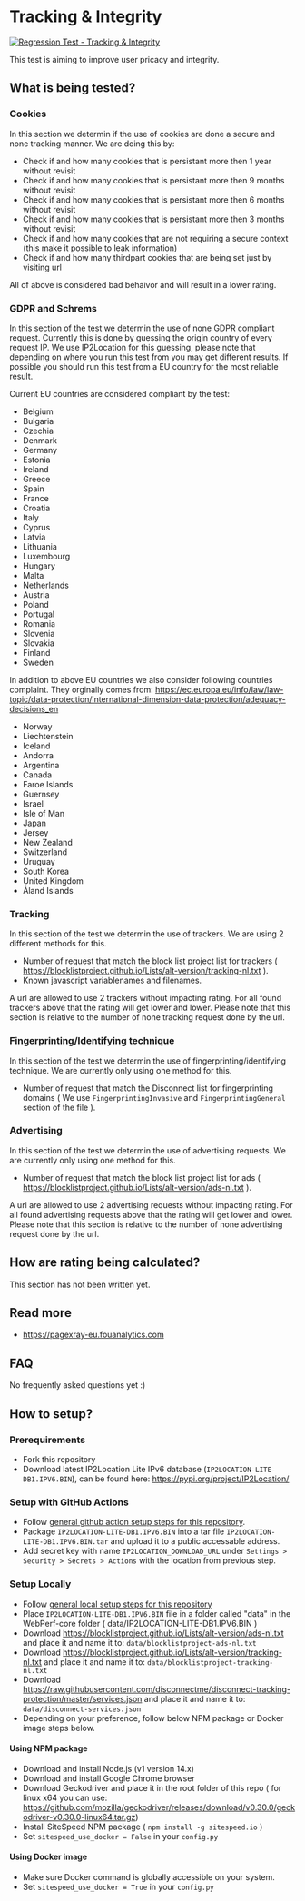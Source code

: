 # Tracking & Integrity
[![Regression Test - Tracking & Integrity](https://github.com/Webperf-se/webperf_core/actions/workflows/regression-test-tracking.yml/badge.svg)](https://github.com/Webperf-se/webperf_core/actions/workflows/regression-test-tracking.yml)

This test is aiming to improve user pricacy and integrity.


## What is being tested?

### Cookies

In this section we determin if the use of cookies are done a secure and none tracking manner.
We are doing this by:
* Check if and how many cookies that is persistant more then 1 year without revisit
* Check if and how many cookies that is persistant more then 9 months without revisit
* Check if and how many cookies that is persistant more then 6 months without revisit
* Check if and how many cookies that is persistant more then 3 months without revisit
* Check if and how many cookies that are not requiring a secure context (this make it possible to leak information)
* Check if and how many thirdpart cookies that are being set just by visiting url

All of above is considered bad behaivor and will result in a lower rating.


### GDPR and Schrems

In this section of the test we determin the use of none GDPR compliant request.
Currently this is done by guessing the origin country of every request IP.
We use IP2Location for this guessing, please note that depending on where you run this test from you may get different results.
If possible you should run this test from a EU country for the most reliable result.

Current EU countries are considered compliant by the test:
* Belgium
* Bulgaria
* Czechia
* Denmark
* Germany
* Estonia
* Ireland
* Greece
* Spain
* France
* Croatia
* Italy
* Cyprus
* Latvia
* Lithuania
* Luxembourg
* Hungary
* Malta
* Netherlands
* Austria
* Poland
* Portugal
* Romania
* Slovenia
* Slovakia
* Finland
* Sweden

In addition to above EU countries we also consider following countries complaint.
They orginally comes from: https://ec.europa.eu/info/law/law-topic/data-protection/international-dimension-data-protection/adequacy-decisions_en

* Norway
* Liechtenstein
* Iceland
* Andorra
* Argentina
* Canada
* Faroe Islands
* Guernsey
* Israel
* Isle of Man
* Japan
* Jersey
* New Zealand
* Switzerland
* Uruguay
* South Korea
* United Kingdom
* Åland Islands


### Tracking

In this section of the test we determin the use of trackers.
We are using 2 different methods for this.
* Number of request that match the block list project list for trackers ( https://blocklistproject.github.io/Lists/alt-version/tracking-nl.txt ).
* Known javascript variablenames and filenames.

A url are allowed to use 2 trackers without impacting rating.
For all found trackers above that the rating will get lower and lower.
Please note that this section is relative to the number of none tracking request done by the url.

### Fingerprinting/Identifying technique

In this section of the test we determin the use of fingerprinting/identifying technique.
We are currently only using one method for this.
* Number of request that match the Disconnect list for fingerprinting domains ( We use `FingerprintingInvasive` and `FingerprintingGeneral` section of the file ).

### Advertising

In this section of the test we determin the use of advertising requests.
We are currently only using one method for this.
* Number of request that match the block list project list for ads ( https://blocklistproject.github.io/Lists/alt-version/ads-nl.txt ).

A url are allowed to use 2 advertising requests without impacting rating.
For all found advertising requests above that the rating will get lower and lower.
Please note that this section is relative to the number of none advertising request done by the url.

## How are rating being calculated?

This section has not been written yet.

## Read more

* https://pagexray-eu.fouanalytics.com

## FAQ

No frequently asked questions yet :)

## How to setup?

### Prerequirements

* Fork this repository
* Download latest IP2Location Lite IPv6 database (`IP2LOCATION-LITE-DB1.IPV6.BIN`), can be found here: https://pypi.org/project/IP2Location/

### Setup with GitHub Actions

* Follow [general github action setup steps for this repository](../getting-started-github-actions.md).
* Package `IP2LOCATION-LITE-DB1.IPV6.BIN` into a tar file `IP2LOCATION-LITE-DB1.IPV6.BIN.tar` and upload it to a public accessable address.
* Add secret key with name `IP2LOCATION_DOWNLOAD_URL` under `Settings > Security > Secrets > Actions` with the location from previous step.

### Setup Locally

* Follow [general local setup steps for this repository](../getting-started-local.md)
* Place `IP2LOCATION-LITE-DB1.IPV6.BIN` file in a folder called "data" in the WebPerf-core folder ( data/IP2LOCATION-LITE-DB1.IPV6.BIN )
* Download https://blocklistproject.github.io/Lists/alt-version/ads-nl.txt and place it and name it to: `data/blocklistproject-ads-nl.txt`
* Download https://blocklistproject.github.io/Lists/alt-version/tracking-nl.txt and place it and name it to: `data/blocklistproject-tracking-nl.txt`
* Download https://raw.githubusercontent.com/disconnectme/disconnect-tracking-protection/master/services.json and place it and name it to: `data/disconnect-services.json`
* Depending on your preference, follow below NPM package or Docker image steps below.

#### Using NPM package

* Download and install Node.js (v1 version 14.x)
* Download and install Google Chrome browser
* Download Geckodriver and place it in the root folder of this repo ( for linux x64 you can use: https://github.com/mozilla/geckodriver/releases/download/v0.30.0/geckodriver-v0.30.0-linux64.tar.gz)
* Install SiteSpeed NPM package ( `npm install -g sitespeed.io` )
* Set `sitespeed_use_docker = False` in your `config.py`

#### Using Docker image

* Make sure Docker command is globally accessible on your system.
* Set `sitespeed_use_docker = True` in your `config.py`


